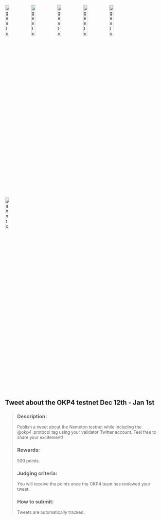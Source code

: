 
[<img src='https://user-images.githubusercontent.com/83868103/210116122-8e1f35b7-1578-4856-b02c-734154fc40c9.png' alt='gentx'  width='16.2%'>](https://github.com/romanv1812/OKP4)
[<img src='https://user-images.githubusercontent.com/83868103/210116164-088cf8f8-868e-477f-9659-3c184dc22868.png' alt='gentx'  width='16.2%'>](https://nemeton.okp4.network/leaderboard#leaderboard)
[<img src='https://user-images.githubusercontent.com/83868103/210116187-9d459a76-e956-481a-92b6-6c11e6e97db2.png' alt='gentx'  width='16.2%'>](https://github.com/romanv1812/OKP4)
[<img src='https://user-images.githubusercontent.com/83868103/210116210-6997e3df-0e06-47c4-9ffd-c1c3b692431c.png' alt='gentx'  width='16.2%'>](https://github.com/romanv1812/OKP4/blob/main/rewards.md)
[<img src='https://user-images.githubusercontent.com/83868103/210116228-414bb6b0-f66f-4207-bb6f-12774d803daa.png' alt='gentx'  width='16.2%'>](https://github.com/romanv1812/OKP4/blob/main/FAQ.md)
[<img src='https://user-images.githubusercontent.com/83868103/210116267-bfff3f45-b653-4d5a-a58e-d9e046f79e96.png' alt='gentx'  width='16.2%'>](https://github.com/romanv1812/OKP4/blob/main/Terms.md)
## Tweet about the OKP4 testnet Dec 12th - Jan 1st


> ### Description: 
> Publish a tweet about the Nemeton testnet while including the @okp4_protocol tag using your validator Twitter account. Feel free to share your excitement!
> 
> ### Rewards:
> 500 points.    
> 
> ### Judging criteria: 
> You will receive the points once the OKP4 team has reviewed your tweet.
> 
> ### How to submit:
> Tweets are automatically tracked.
#
